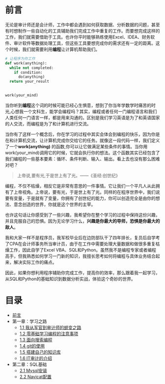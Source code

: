 # 前言

无论是审计师还是会计师，工作中都会遇到如何获取数据、分析数据的问题，甚至有时想制作一些自动化的工具辅助我们完成工作中重复的工作。而要想完成这样的工作，我们就需要借助于工具。也许你平时能够熟练使用Excel、IDEA、财务软件、审计软件等数据处理工具，但这些工具要想完成你的需求还有一定的距离。这个时候，我们就需要利用**编程**让计算机帮助我们。

```python
# 让程序为你工作
def work(anything):
  while not completed:
    if condition:
      do(anything)
  return your_result
  
  
work(your_mind)
```

当你听到**编程**这个词的时候可能已经心生惧意，想到了你当年学数学时痛苦的时光,心想我一个文科生，能学会编程吗？其实，编程或者任何一门编程语言和我们人类任何一门语言一样，都是用来沟通的。区别是我们学习英语是为了和英语国家的人交流，而编程是为了和计算机进行交流。

当你有了这样一个概念后，你在学习的过程中其实会体会到编程的快乐，因为你是在和计算机交流，让计算机完成你交给它的任务。就像这一段代码一样，我们定义了一个**work(anything)** 的函数,你可以让它做满足某些条件的事情。当你用work(your_mind)调用它的时候，它就会执行你的想法。这个函数其实已经包含了我们编程的一些基本要素：循环、条件判断、输入、输出。看上去也没有那么困难对吧？

> 上帝说,要有光,于是世上有了光。——《圣经:创世纪》

编程，不仅不枯燥，相反它是非常有意思的一件事情。它让我们一个平凡人从此拥有了上帝视角。上帝说，要有光，于是世上有了光。同样的在程序世界中，我们说要有变量，于是就有了变量，你拥有了创世纪的能力，你可以创造完全是由你的想法、意念创造的世界，你就是这个世界的主宰。

也许这句话让你感受到了一些兴趣，我希望你在整个学习的过程中保持这份兴趣，并且克服自己的恐惧。因为无论学习什么，**兴趣是你最大的导师，恐惧是你最大的敌人**。

我和大家一样不是程序员，我军校毕业后在边防部队干了四年排长，复员后自学考了CPA在会计师事务所当审计员，由于在工作中需要处理大量数据和做很多重复枯燥工作，因此自学了Excel VBA、SQL和Python。虽然我不是编程专家或者编程高手，但我熟悉如何学习一门新的知识，我擅长思考如何将编程与具体业务结合起来，解决实际工作的痛点。

因此，如果你想利用程序辅助你完成工作，提高你的效率，那么跟着我一起学习，从SQL和Python的基础知识到数据分析实战，体验这个奇妙的世界。

# 目录

* [前言](README.md)
* 第一章：学习之路
  * [1.1 我从军官到审计师的蜕变之路](1.1.md) 
  * [1.2 零基础学习编程的注意事项](1.2.md) 
  * [1.3 面向搜索编程](1.3.md) 
  * [1.4 git的使用](1.4.md) 
  * [1.5 搭建自己的知识库](1.5.md) 
  * [1.6 IT审计的介绍](1.6.md) 
* 第二章：SQL基础
  * [2.1 Mysql安装](2.1.md) 
  * [2.2 Navicat配置](2.2.md) 
